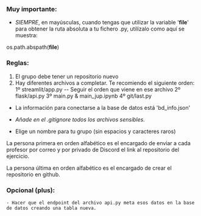 ### Muy importante: 

- *SIEMPRE*, en mayúsculas, cuando tengas que utilizar la variable '__file__' para 
obtener la ruta absoluta a tu fichero .py, utilízalo como aquí se muestra:

os.path.abspath(__file__)

### Reglas:

1. El grupo debe tener un repositorio nuevo
2. Hay diferentes archivos a completar. Te recomiendo el siguiente orden:
    1º streamlit/app.py  -- Seguir el orden que viene en ese archivo
    2º flask/api.py
    3º main.py & main_jup.ipynb
    4º git/last.py

- La información para conectarse a la base de datos está 'bd_info.json' 

- *Añade en el .gitignore todos los archivos sensibles.*

- Elige un nombre para tu grupo (sin espacios y caracteres raros) 

La persona primera en orden alfabético es el encargado de enviar a cada profesor por correo y por privado de Discord el link al repositorio del ejercicio.

La persona última en orden alfabético es el encargado de crear el repositorio en github. 


### Opcional (plus):
    - Hacer que el endpoint del archivo api.py meta esos datos en la base de datos creando una tabla nueva.

